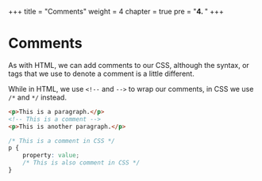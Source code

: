 +++
title = "Comments"
weight = 4
chapter = true
pre = "<b>4. </b>"
+++

# Comments

As with HTML, we can add comments to our CSS, although the syntax, or tags that we use to denote a comment is a little different.

While in HTML, we use `<!--` and `-->` to wrap our comments, in CSS we use `/*` and `*/` instead.

```html
<p>This is a paragraph.</p>
<!-- This is a comment -->
<p>This is another paragraph.</p>
```

```css
/* This is a comment in CSS */
p {
	property: value;
	/* This is also comment in CSS */
}
```